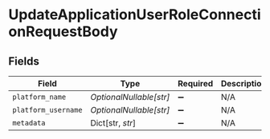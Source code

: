 # UpdateApplicationUserRoleConnectionRequestBody


## Fields

| Field                   | Type                    | Required                | Description             |
| ----------------------- | ----------------------- | ----------------------- | ----------------------- |
| `platform_name`         | *OptionalNullable[str]* | :heavy_minus_sign:      | N/A                     |
| `platform_username`     | *OptionalNullable[str]* | :heavy_minus_sign:      | N/A                     |
| `metadata`              | Dict[str, *str*]        | :heavy_minus_sign:      | N/A                     |